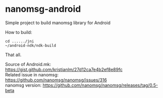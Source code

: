 # nanomsg-android
Simple project to build manomsg library for Android 


How to build:
```
cd ....../jni
~/android-ndk/ndk-build
```

That all.

Source of Android.mk: https://gist.github.com/kristianlm/27d12ca7e4b2ef8e89fc</br>
Related issue in nanomsg: https://github.com/nanomsg/nanomsg/issues/316</br>
nanomsg version: https://github.com/nanomsg/nanomsg/releases/tag/0.5-beta</br>
